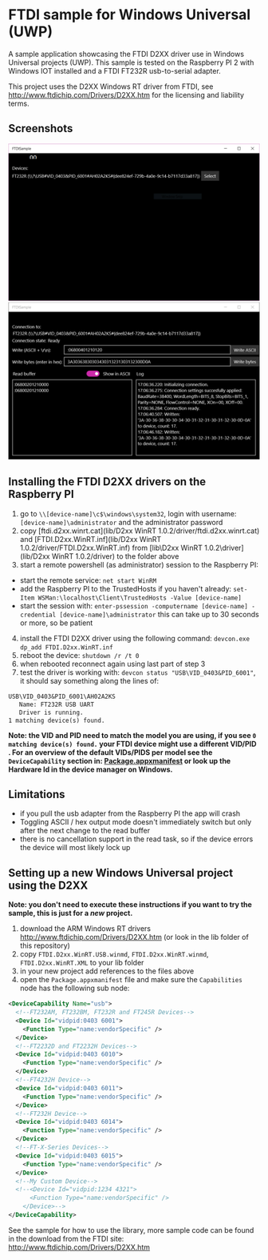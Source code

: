 # FTDI sample for Windows Universal (UWP)

A sample application showcasing the FTDI D2XX driver use in Windows Universal projects (UWP). This sample is tested on the Raspberry PI 2 with Windows IOT installed and a FTDI FT232R usb-to-serial adapter.

This project uses the D2XX Windows RT driver from FTDI, see http://www.ftdichip.com/Drivers/D2XX.htm for the licensing and liability terms.

## Screenshots

![Device selection](screenshot1.png)
![Device connection](screenshot2.png)

## Installing the FTDI D2XX drivers on the Raspberry PI

1. go to `\\[device-name]\c$\windows\system32`, login with username: `[device-name]\administrator` and the administrator password
2. copy [ftdi.d2xx.winrt.cat](lib/D2xx WinRT 1.0.2/driver/ftdi.d2xx.winrt.cat) and [FTDI.D2xx.WinRT.inf](lib/D2xx WinRT 1.0.2/driver/FTDI.D2xx.WinRT.inf) from [lib\D2xx WinRT 1.0.2\driver](lib/D2xx WinRT 1.0.2/driver) to the folder above
3. start a remote powershell (as administrator) session to the Raspberry PI: 
  - start the remote service: `net start WinRM`
  - add the Raspberry PI to the TrustedHosts if you haven't already: `set-Item WSMan:\localhost\Client\TrustedHosts -Value [device-name]`
  - start the session with:  `enter-pssession -computername [device-name] -credential [device-name]\administrator` this can take up to 30 seconds or more, so be patient
4. install the FTDI D2XX driver using the following command: `devcon.exe dp_add FTDI.D2xx.WinRT.inf`
5. reboot the device: `shutdown /r /t 0`
6. when rebooted reconnect again using last part of step 3
5. test the driver is working with: `devcon status "USB\VID_0403&PID_6001"`, it should say something along the lines of:

 ```
 USB\VID_0403&PID_6001\AH02A2KS
    Name: FT232R USB UART
    Driver is running.
 1 matching device(s) found.
 ```
 
 **Note: the VID and PID need to match the model you are using, if you see `0 matching device(s) found.` your FTDI device might use a different VID/PID . For an overview of the default VIDs/PIDS per model see the `DeviceCapability` section in: [Package.appxmanifest](src/FTDISample/Package.appxmanifest) or look up the Hardware Id in the device manager on Windows.**

## Limitations

- if you pull the usb adapter from the Raspberry PI the app will crash
- Toggling ASCII / hex output mode doesn't immediately switch but only after the next change to the read buffer
- there is no cancellation support in the read task, so if the device errors the device will most likely lock up 

## Setting up a new Windows Universal project using the D2XX
**Note: you don't need to execute these instructions if you want to try the sample, this is just for a *new* project.**

1. download the ARM Windows RT drivers http://www.ftdichip.com/Drivers/D2XX.htm (or look in the lib folder of this repository)
2. copy `FTDI.D2xx.WinRT.USB.winmd`, `FTDI.D2xx.WinRT.winmd`, `FTDI.D2xx.WinRT.XML` to your lib folder
3. in your new project add references to the files above
4. open the `Package.appxmanifest` file and make sure the `Capabilities` node has the following sub node:
```xml
<DeviceCapability Name="usb">
  <!--FT232AM, FT232BM, FT232R and FT245R Devices-->
  <Device Id="vidpid:0403 6001">
    <Function Type="name:vendorSpecific" />
  </Device>
  <!--FT2232D and FT2232H Devices-->
  <Device Id="vidpid:0403 6010">
    <Function Type="name:vendorSpecific" />
  </Device>
  <!--FT4232H Device-->
  <Device Id="vidpid:0403 6011">
    <Function Type="name:vendorSpecific" />
  </Device>
  <!--FT232H Device-->
  <Device Id="vidpid:0403 6014">
    <Function Type="name:vendorSpecific" />
  </Device>
  <!--FT-X-Series Devices-->
  <Device Id="vidpid:0403 6015">
    <Function Type="name:vendorSpecific" />
  </Device>
  <!--My Custom Device-->
  <!--<Device Id="vidpid:1234 4321">
      <Function Type="name:vendorSpecific" />
    </Device>-->
</DeviceCapability> 
```
See the sample for how to use the library, more sample code can be found in the download from the FTDI site:  http://www.ftdichip.com/Drivers/D2XX.htm
